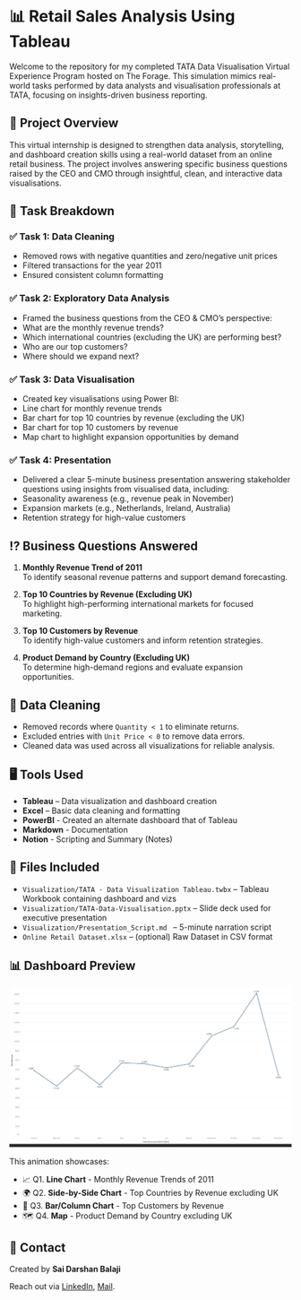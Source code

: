 # 📊 Retail Sales Analysis Using Tableau
Welcome to the repository for my completed TATA Data Visualisation Virtual Experience Program hosted on The Forage. This simulation mimics real-world tasks performed by data analysts and visualisation professionals at TATA, focusing on insights-driven business reporting.

## 🚀 Project Overview
This virtual internship is designed to strengthen data analysis, storytelling, and dashboard creation skills using a real-world dataset from an online retail business. The project involves answering specific business questions raised by the CEO and CMO through insightful, clean, and interactive data visualisations.

## 📌 Task Breakdown
### ✅ Task 1: Data Cleaning
- Removed rows with negative quantities and zero/negative unit prices
- Filtered transactions for the year 2011
- Ensured consistent column formatting

### ✅ Task 2: Exploratory Data Analysis
- Framed the business questions from the CEO & CMO’s perspective:
- What are the monthly revenue trends?
- Which international countries (excluding the UK) are performing best?
- Who are our top customers?
- Where should we expand next?

### ✅ Task 3: Data Visualisation
- Created key visualisations using Power BI:
- Line chart for monthly revenue trends
- Bar chart for top 10 countries by revenue (excluding the UK)
- Bar chart for top 10 customers by revenue
- Map chart to highlight expansion opportunities by demand

### ✅ Task 4: Presentation
- Delivered a clear 5-minute business presentation answering stakeholder questions using insights from visualised data, including:
- Seasonality awareness (e.g., revenue peak in November)
- Expansion markets (e.g., Netherlands, Ireland, Australia)
- Retention strategy for high-value customers

## ⁉️ Business Questions Answered

1. **Monthly Revenue Trend of 2011**  
   To identify seasonal revenue patterns and support demand forecasting.

2. **Top 10 Countries by Revenue (Excluding UK)**  
   To highlight high-performing international markets for focused marketing.

3. **Top 10 Customers by Revenue**  
   To identify high-value customers and inform retention strategies.

4. **Product Demand by Country (Excluding UK)**  
   To determine high-demand regions and evaluate expansion opportunities.

## 🧼 Data Cleaning
- Removed records where `Quantity < 1` to eliminate returns.
- Excluded entries with `Unit Price < 0` to remove data errors.
- Cleaned data was used across all visualizations for reliable analysis.

## 🖥️ Tools Used
- **Tableau** – Data visualization and dashboard creation
- **Excel** – Basic data cleaning and formatting
- **PowerBI** - Created an alternate dashboard that of Tableau
- **Markdown** - Documentation
- **Notion** - Scripting and Summary (Notes)

## 📁 Files Included
- `Visualization/TATA - Data Visualization Tableau.twbx` – Tableau Workbook containing dashboard and vizs
- `Visualization/TATA-Data-Visualisation.pptx` – Slide deck used for executive presentation
- `Visualization/Presentation_Script.md ` – 5-minute narration script
- `Online Retail Dataset.xlsx` – (optional) Raw Dataset in CSV format


## 📊 Dashboard Preview

![Dashboard GIF](Tableau_Visuals_Animated.gif)

This animation showcases:
- 📈 Q1. **Line Chart** - Monthly Revenue Trends of 2011 
- 🌍 Q2. **Side-by-Side Chart** - Top Countries by Revenue excluding UK 
- 👤 Q3. **Bar/Column Chart** - Top Customers by Revenue 
- 🗺️ Q4. **Map** - Product Demand by Country excluding UK

## 📧 Contact
Created by **Sai Darshan Balaji** 

Reach out via [LinkedIn](https://www.linkedin.com/in/saidarshanbalaji/), [Mail](mailto::saidarshan.balaji@gmail.com).
